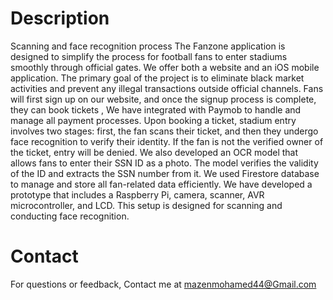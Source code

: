 # Description
Scanning and face recognition process
The Fanzone application is designed to simplify the process for football fans to enter stadiums smoothly through official gates. We offer both a website and an iOS mobile application.
The primary goal of the project is to eliminate black market activities and prevent any illegal transactions outside official channels. Fans will first sign up on our website, and once the signup process is complete, they can book tickets , We have integrated with Paymob to handle and manage all payment processes. Upon booking a ticket, stadium entry involves two stages: first, the fan scans their ticket, and then they undergo face recognition to verify their identity. If the fan is not the verified owner of the ticket, entry will be denied.
We also developed an OCR model that allows fans to enter their SSN ID as a photo. The model verifies the validity of the ID and extracts the SSN number from it.
We used Firestore database to manage and store all fan-related data efficiently.
We have developed a prototype that includes a Raspberry Pi, camera, scanner, AVR microcontroller, and LCD. This setup is designed for scanning and conducting face recognition.


# Contact
For questions or feedback, Contact me at mazenmohamed44@Gmail.com
